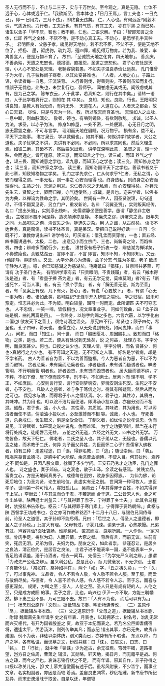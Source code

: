 <!-- { "loadSidebar": true } -->
圣人无行而不与，不止与二三子，实与千万世矣。至今观之，真是无隐。
仁体不远于心，心体或远于仁。「我欲斯至，言本体也；「日月王焉」，言工夫也：一日克
己」，即一
日用力，三月不违」，即终食无违矣。
仁，人心也。有何远近?刚毅木讷，气质近也。力行者，工夫近也。有其气质，有其工夫，
亦在乎熟
之而已矣。
诸生以孟子「学不厌，智也；教不倦，仁也。二语求解。予曰：「智即知言之全体，仁即
养气之全体．不厌不倦，是不动心真工夫。不动心，是愿学孔手真种子。」
君明臣良，父慈子孝，纔见得天地位。若不君不臣，不父不子，便是天地不位了。拒杨、
墨，驱虎豹，疏九河，殛四罪，纔见得万物育。若为我、兼爱，率禽兽食人，便是万物不育了。
故曰，「至诚赞天地之化育，舆天地参」。
善余庆，不善余殃，天遭之忠恕也。德报德，直报怨，圣道之忠恕也。
君子心安处是天理，小人心不安处是天理。
老聃容貌若愚，不如夫子温良恭俭让远矣。
孔门惟曾子为大孝，孔子独称闵子骞者，以其处变甚难也。
「人者，人地之心」。子路此语，令读者每一自思，汗流浃背。
人行善则伐，得善则尖，不善则虽知而复行。惟颜子无伐也，弗失也，未尝复行也，吾师乎。
闻誉虑无其或无，闻毁虑或其有，是为己之学。
陈布衣云，人于此学，若真知之，则行在其中矣。」请转一语曰．人于此学若真行之，则知在
其
中矣」。
良知，知也。良能，行也。王阳明只讲良知，是教人有始无终，有内无外．
天道在人，人道在心。人者天之都会，故心曰天君。
尽性．只是与天为一体。
教，所以敬天而尊圣也。
天理如人之血脉，一息中断，则血脉漓矣。
敬者，镜也。有垢则镜昏，有欲则敬乱。
求诚，以圣人为法，求圣，以赤子为法。
修身如修屋，一处不密，一处便漏。
心无日月之明，志无雷霆之奋，不可与言学。
理明而天地在眉睫，况万物乎。
损有余，益不足，平天下之能事。
湛甘泉云．学以救偏也」。如其不偏，何俟讲学?故学者，大公之道也。夫子忧学之不讲，
夫讲有不必同。不必同，所以求其同也，然后义理生焉。如彼二磨，其齿不齐，然后粟米出焉。
讲学宜深明此意．
圣贤之言，理一分殊，会而通之，皆可逢原。读三愆，而知知言之学也，读三戒，而知
养气之学也，颉三畏．而知诚意之学也，读九思，而知正心之学也；读三变，面知修身之学也；
读三复，而知齐家之学也。
读三重，而知治国平天下之学也。善读书者又于此七章，知致知格物之学矣。
孔门之学先求仁，仁从何求乎?仁者，无私之谓，心安而理得之谓。一事无私，则一事之
心安而理得
也。终身热私，则终身之心安而理得也。生熟之分，天渊之判耳。求仁者亦求之无私焉，而
心安理得矣。
孙锺元先生云，贤智之士，驱而归禅，亦气运使然。」城哉，是言也。迩来学者，以佛书
为内典，以禅谙为性命之学，其明验矣。
世间有一种人，因圣贤说理，句句道尽，不得不翻案见奇，另立门户，重发新论，名曰
「羽翼圣贤」，实则叛离经传，名口「提出头脑」，实则添出枝叶。
先儒谓静坐便是善学。愚谓「静坐非主敬也」。主敬则不覩不闻是静，造次颠沛亦是静。
孝廉失之谬，辟署失之诡，限年失之同，九品叩失之徇，清议失之伪，铨选失之杂。用
人之雌，从古然矣。
读书不达世务，真是腐儒，读书不体圣言，真是呆汉。常把自己说得好话一一自问：你
既不行，谁教你说出来?
讲学格公，叮厌者五：借孔孟而资穿凿，一也；置五经、四书而讲通书，太极，二也，
出意见小而立宗门．三也，尚新奇之论，而蹈禅机，四也；辨难多而躬行少，五也。
湛甘泉有杨子折衷一卷．辨慈湖为禅详矣，不狮整庵也。余観慈湖云．言即不言，不言
即言，知即不知，不知即知」。又云．r动即静，静即动」。又云．大学分身心为流毒．孟子分志
气性为多疵，老子
致虚守静为人道」。噫，余已知慈湖之为慈湖矣。艳庵诋曰「猖狂」，甘泉辨共茅草，可谓有
功于圣门也夫。
有明讲学家有云「只贵眼明，不贵践履」者，有云「搬木得法是道」者、有「看童子捧
茶为道」者，有云无学无觉，莫棒莫喝」者?有云「断送死卞，可当人事」者，有云「换个手势」
者，有「解无善无恶，斯为至善」者，有「见案上有砚，几下有火，皆心」者，有说「心要放下」
者，有谓「心无一事为敬」者。诸如此类，曷可胜记?无怪乎开入辨驳之端也。
学之归宿，固未可豫定。惟志共必为此，不为彼。明白较量，固可一时而定。此所谓匹
夫不可夺志也。
人不忠信，一笑一啼，皆假相也，况文章事业乎。
问如何致曲，曰「孟子四端是纲，曲礼两篇是目」。
一言终身，以恕字约赐之多也。六言六蔽，以学字化由二偏也I
欲友天下之善士，须绝诗酒之滥交。
原宪四不行，希贤也；颇子四勿，希圣也，孔子四毋，希天也。
吾儒立论，从无处说到有处。如问鬼神，而曰「事人」。问死，而曰「知生」。问十世，
而曰「殷因夏礼、周因殷礼」。致知而曰「格物」之类，是也。若二氏，便从有处说到无处矣，说
之何益，
脉理方书，字字分明，而良医甚少。何也。口授之诀少也。天理人情，字字分明，而名
贤甚少．何
也>真躬行之力少也。
有不可知之天道，无不可知之人事。
好名是学者病，却是不学者药。
古人为善者自为善，不以为善而邀福。今人为恶者自为恶，不以不为恶而避祸。
贪者忌廉，未有廉而忌廉者也。诈者疑诚，未有诚而疑诚者也。昧者訾明，不行明而訾
明者也。奸者毁贤，未有贤而毁贤者也。
居大臣而德不纯，才不粹，不如下僚．居下僚而政不平，刑不中，不如素士。居素卜而
理不明．学不正，不如庶民。
心安则言行安，言行安则梦魂安，梦魂安则生死安。生死之不安者，心不安也。
凡破人之惑者，难与争于笃信之时。待其有所疑焉，然后从而攻之可也。
偶见水与油，而得君子小人之情状焉。水，君子也，其性凉，其质白，其味冲。共为用
也，叮以浣不洁片而便洁，即沸汤小投以油，亦自分别而不相混。诚哉，君子也。油，小人也。
其性滑，其质腻。其味浓．其为用也，叮以污洁者而使不洁，倘滚油小投以水，必至激搏而不相
容。诚哉，小人也。
守死善道，杀身戍仁，舍生取义，俱是全受全归。
丁制义者，如优伶之说孝说忠，伪而易见。工诗赋者，如巫现之说神说鬼，伪而难知。
为学之功要明辨，祗当在未行将行处辨之，徒阑唇舌无益。
五伦之外无道，六经之外无文，四书之外无学。
万物皆备，故天下归仁。
佛老者，二氏之圣人也。其子弟从之，无怪也。吾儒以孔孟之徒，而术教于二氏，何异
为子而父异姓，为臣而怀二心乎?
吾儒窜入佛教者，约有三种：走差程途，曰「误，得罪名教，曰「逃」；随世崇尚，曰「袭」。
晦庵喜摹曹孟德书，是胸中扩大能容。余恶曹孟德诗，不使入目。何其狄也，涵养之不
同如是。
只因八股文章，躭阁了多少学问。王安石乃秀才之功臣，孔门之罪人也。
诗之盛也，奏于郊庙，诗之衰也，散于山泽。余读之有感焉。
贫贱立品，富贵立心，方是天地间真男子。
成德每在困穷，败身多因得志。．
为仙为佛，论死后地位；为圣为贤，论生前地位。此虚实有无之别。
世间第一种可牧人，忠臣孝子。世间第一种可怜人，寡妇孤儿。。
吴芾云；「与其得罪于百姓，不如共得罪于上官。」李衡云：「与其进而负于君，不若退而
合于道。二公皆宋人也，合之可作出处铭。陕西逛士刘玺云：「与其得罪于赤子，宁得罪于乡士夫。」
此其令乌程时，禁投私书告条也。枢云：「与其得罪于寒门素上，宁得罪于要路朝绅。」此枢与陕
西督学王功成书也，合之亦可作教养铭否?
十二月十八日，与锡伯兄同侍母前，论圣人之道德，其子孙却不能尽傅。兄曰：「后世之
人，傅圣人之道德者，即圣人之子孙也。」此言大有理。
父母有过，子犹几谏。谕亲于道，心热欺慢。兄弟有过，岂容背讪?面吐衷肠，谁能离间。
匿怨而友，良朋所患。一人作伪，一家习惯。骨肉手足，祷张为幻。人而异情，大豕之豢。
背后有言，而前无议。生前有笑，死后无泪。兄弟为假，夫妇为伪。朋友之交，如此者祟。
恭谨忍让，是居乡之良法，清正俭约，是居官之良法。
士君子进不能表率一国，退不能表率一乡，皆足贻诵读羞。溺于诗酒者，相去一间耳。
先儒云：「为学先严义利之辨。」愚谓「为政先严公私之辨」。虽义利公私，总是此心，而
几微毫发，不无少别。
士君子真能体认，「祭如在、祭神如神在」，两个「如」字，「丘之祷久矣」，一个「久」
宁，可以事鬼神。
立品者，令人不若令人敬，令人敬不若令人服。至于服，而爱与敬俱尽矣。布德者，令
人喜不若令人感，令人感不若令人忘。至于忘，而喜与感更深矣。
规矩，方叫之至；圣人，人伦之至。圣人只是有规有矩的人。人伦之至，只是成方成圆
的事。孟子之言，比也，屿兴也
伊尹一介不取，方能三聘幡然。柳下惠三公不易，乃可三黜不去。故曰：「人有不为也，
而后可以有为。」
（一）杨忠烈公原作「文烈」，据畿辅丛书奉、明史杨连传改．
（二）盖原作「尽」，据畿辅丛书本改。
（三）父之道原衍作「父母之道」，据畿辅丛书本删．
．附録
魏庸斋先生年谱序
史之有年表、月表也，以其拥茅土，树名号，治乱无常而兴灭相代，有开为国者殷鉴之
资，故亚于本纪而表之。若乃名公巨卿耆儒宿将，遭逢太平，优游汤沐，则列传举其凡；而志纪
错出其事，亦已无失，故贵非建国，例不为表，非徒以崇体统，别义类而已，亦势有所不暇也。
东汉以降，门户之学，各有私谥，而谀墓之文，纷然并建：曰「诔」、曰哀文」、曰志、曰「铭」、
日「行状」，就中唯「铭诔」少为近古，余无征焉。穹碑丰碣，道路相望，岂方召之佐周，曹萧之
辅汉，其勋略，轩天地，揭日月，而无籍平是战。何古之疎，而今之严也。哀诛志铭行状之不足，
而有年谱。原其自作，非子孙得之口授以称关儿先，卽
文士慕共遗徽而有述于后。虽希风附景，不少滥竽，而事业文章，名实相副者，亦因是而较
着焉。盖自良史凋零，秽佞相踵，新书唐书所纪互异，而宋史漶漫昧于取舍。自是以还，年谱寝
